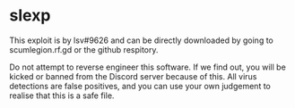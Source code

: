 # slexp
This exploit is by lsv#9626 and can be directly downloaded by going to scumlegion.rf.gd or the github respitory.

Do not attempt to reverse engineer this software. If we find out, you will be kicked or banned from the Discord server because of this. All virus detections are false positives, and you can use your own judgement to realise that this is a safe file.
